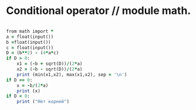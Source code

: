 Сonditional operator // module math.
===================================

```````ruby

from math import *
a = float(input())
b =float(input())
c = float(input())
D = (b**2) - (4*a*c)
if D > 0:
    x1 = (-b + sqrt(D))/(2*a)
    x2 = (-b - sqrt(D))/(2*a)
    print (min(x1,x2), max(x1,x2), sep = '\n')
if D == 0:
    x = -b/(2*a)
    print (x)
if D < 0:
    print ("Нет корней")

`````````
